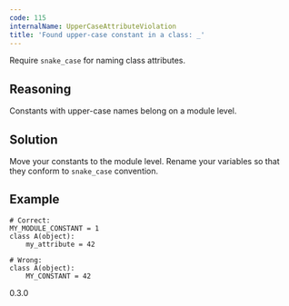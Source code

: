 ```yaml
---
code: 115
internalName: UpperCaseAttributeViolation
title: 'Found upper-case constant in a class: _'
---
```


Require `snake_case` for naming class attributes.

## Reasoning
Constants with upper-case names belong on a module level.

## Solution
Move your constants to the module level. Rename your variables so
that they conform to `snake_case` convention.

## Example

    # Correct:
    MY_MODULE_CONSTANT = 1
    class A(object):
        my_attribute = 42
    
    # Wrong:
    class A(object):
        MY_CONSTANT = 42

<div class="versionadded">

0.3.0

</div>